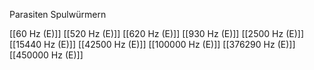 Parasiten Spulwürmern

[[60 Hz (E)]]
[[520 Hz (E)]]
[[620 Hz (E)]]
[[930 Hz (E)]]
[[2500 Hz (E)]]
[[15440 Hz (E)]]
[[42500 Hz (E)]]
[[100000 Hz (E)]]
[[376290 Hz (E)]]
[[450000 Hz (E)]]